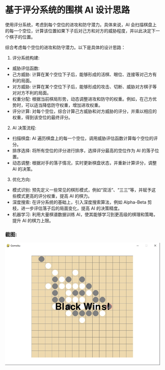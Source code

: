 # 基于评分系统的围棋 AI 设计思路

使用评分系统，考虑到每个空位的进攻和防守潜力。具体来说，AI 会扫描棋盘上的每一个空位，计算该位置如果下子后对己方和对方的威胁程度，并以此决定下一个棋子的位置。

综合考虑每个空位的进攻和防守潜力。以下是具体的设计思路：

1. 评分系统构建:
- 威胁评估函数:
- 己方威胁: 计算在某个空位下子后，能够形成的活棋、眼位、连接等对己方有利的局面。
- 对方威胁: 计算在某个空位下子后，能够形成的攻击、切断、威胁对方棋子等对对方不利的局面。
- 权重分配:
根据当前棋局形势，动态调整进攻和防守的权重。例如，在己方优势时，可以适当降低防守权重，增加进攻权重。
- 评分计算:
对每个空位，综合计算己方威胁和对方威胁的评分，并乘以相应的权重，得到该空位的最终评分。

2. AI 决策流程:
- 扫描棋盘: AI 遍历棋盘上的每一个空位，调用威胁评估函数计算每个空位的评分。
- 排序选择: 将所有空位的评分进行排序，选择评分最高的空位作为 AI 的落子位置。
- 动态调整: 根据对手的落子情况，实时更新棋盘状态，并重新计算评分，调整 AI 的决策。

3. 优化方向:
- 模式识别: 预先定义一些常见的棋形模式，例如“双活”、“三三”等，并赋予这些模式更高的评分权重，提高 AI 的棋力。
- 深度搜索: 在评分系统的基础上，引入深度搜索算法，例如 Alpha-Beta 剪枝，进一步评估落子后的局面变化，提高 AI 的决策精度。
- 机器学习: 利用大量棋谱数据训练 AI，使其能够学习到更高级的棋理和策略，提升 AI 的棋力上限。


### 截图:
![](images/20241115.png)
